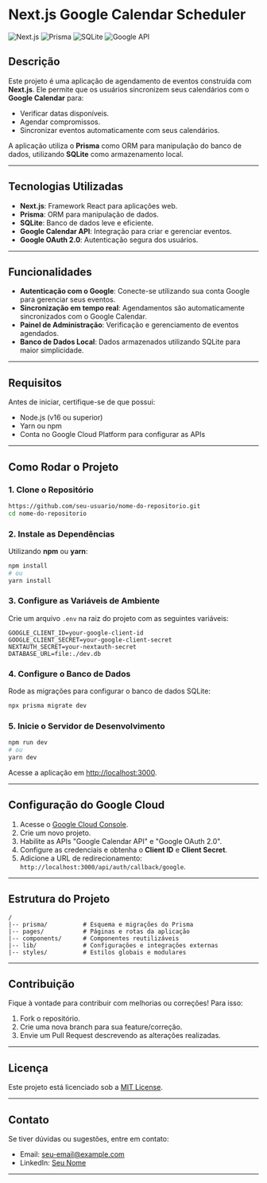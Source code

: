# Next.js Google Calendar Scheduler

![Next.js](https://img.shields.io/badge/Next.js-12.3.1-blue.svg)
![Prisma](https://img.shields.io/badge/Prisma-5.0.0-blueviolet.svg)
![SQLite](https://img.shields.io/badge/SQLite-3.39.0-green.svg)
![Google API](https://img.shields.io/badge/Google%20API-Calendar%20%26%20OAuth-red.svg)

## Descrição

Este projeto é uma aplicação de agendamento de eventos construída com **Next.js**. Ele permite que os usuários sincronizem seus calendários com o **Google Calendar** para:

- Verificar datas disponíveis.
- Agendar compromissos.
- Sincronizar eventos automaticamente com seus calendários.

A aplicação utiliza o **Prisma** como ORM para manipulação do banco de dados, utilizando **SQLite** como armazenamento local.

---

## Tecnologias Utilizadas

- **Next.js**: Framework React para aplicações web.
- **Prisma**: ORM para manipulação de dados.
- **SQLite**: Banco de dados leve e eficiente.
- **Google Calendar API**: Integração para criar e gerenciar eventos.
- **Google OAuth 2.0**: Autenticação segura dos usuários.

---

## Funcionalidades

- **Autenticação com o Google**: Conecte-se utilizando sua conta Google para gerenciar seus eventos.
- **Sincronização em tempo real**: Agendamentos são automaticamente sincronizados com o Google Calendar.
- **Painel de Administração**: Verificação e gerenciamento de eventos agendados.
- **Banco de Dados Local**: Dados armazenados utilizando SQLite para maior simplicidade.

---

## Requisitos

Antes de iniciar, certifique-se de que possui:

- Node.js (v16 ou superior)
- Yarn ou npm
- Conta no Google Cloud Platform para configurar as APIs

---

## Como Rodar o Projeto

### 1. Clone o Repositório

```bash
https://github.com/seu-usuario/nome-do-repositorio.git
cd nome-do-repositorio
```

### 2. Instale as Dependências

Utilizando **npm** ou **yarn**:

```bash
npm install
# ou
yarn install
```

### 3. Configure as Variáveis de Ambiente

Crie um arquivo `.env` na raiz do projeto com as seguintes variáveis:

```env
GOOGLE_CLIENT_ID=your-google-client-id
GOOGLE_CLIENT_SECRET=your-google-client-secret
NEXTAUTH_SECRET=your-nextauth-secret
DATABASE_URL=file:./dev.db
```

### 4. Configure o Banco de Dados

Rode as migrações para configurar o banco de dados SQLite:

```bash
npx prisma migrate dev
```

### 5. Inicie o Servidor de Desenvolvimento

```bash
npm run dev
# ou
yarn dev
```

Acesse a aplicação em [http://localhost:3000](http://localhost:3000).

---

## Configuração do Google Cloud

1. Acesse o [Google Cloud Console](https://console.cloud.google.com/).
2. Crie um novo projeto.
3. Habilite as APIs "Google Calendar API" e "Google OAuth 2.0".
4. Configure as credenciais e obtenha o **Client ID** e **Client Secret**.
5. Adicione a URL de redirecionamento: `http://localhost:3000/api/auth/callback/google`.

---

## Estrutura do Projeto

```plaintext
/
|-- prisma/          # Esquema e migrações do Prisma
|-- pages/           # Páginas e rotas da aplicação
|-- components/      # Componentes reutilizáveis
|-- lib/             # Configurações e integrações externas
|-- styles/          # Estilos globais e modulares
```

---

## Contribuição

Fique à vontade para contribuir com melhorias ou correções! Para isso:

1. Fork o repositório.
2. Crie uma nova branch para sua feature/correção.
3. Envie um Pull Request descrevendo as alterações realizadas.

---

## Licença

Este projeto está licenciado sob a [MIT License](LICENSE).

---

## Contato

Se tiver dúvidas ou sugestões, entre em contato:

- Email: [seu-email@example.com](mailto:seu-email@example.com)
- LinkedIn: [Seu Nome](https://linkedin.com/in/seu-perfil)

---


